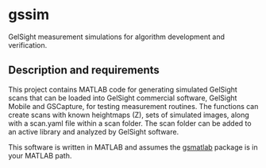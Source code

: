 # gssim
GelSight measurement simulations for algorithm development and verification.

## Description and requirements

This project contains MATLAB code for generating simulated GelSight scans that can be loaded into GelSight commercial software, GelSight Mobile and GSCapture, for testing measurement routines. The functions can create scans with known heightmaps (Z), sets of simulated images, along with a scan.yaml file within a scan folder. The scan folder can be added to an active library and analyzed by GelSight software.

This software is written in MATLAB and assumes the [gsmatlab](https://github.com/gelsightinc/gsmatlab) package is in your MATLAB path.

